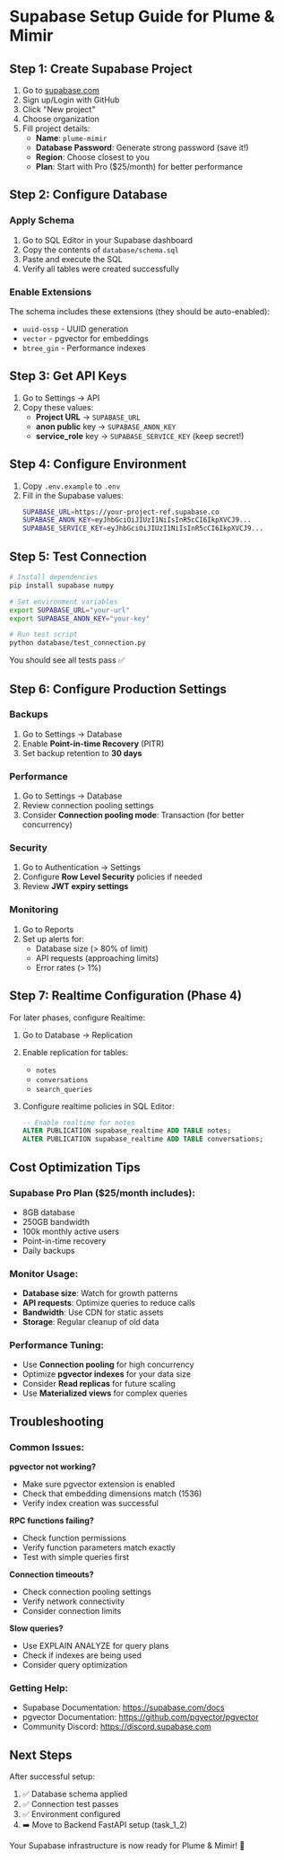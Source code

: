 # Supabase Setup Guide for Plume & Mimir

## Step 1: Create Supabase Project

1. Go to [supabase.com](https://supabase.com)
2. Sign up/Login with GitHub
3. Click "New project"
4. Choose organization
5. Fill project details:
   - **Name**: `plume-mimir`
   - **Database Password**: Generate strong password (save it!)
   - **Region**: Choose closest to you
   - **Plan**: Start with Pro ($25/month) for better performance

## Step 2: Configure Database

### Apply Schema
1. Go to SQL Editor in your Supabase dashboard
2. Copy the contents of `database/schema.sql`
3. Paste and execute the SQL
4. Verify all tables were created successfully

### Enable Extensions
The schema includes these extensions (they should be auto-enabled):
- `uuid-ossp` - UUID generation
- `vector` - pgvector for embeddings
- `btree_gin` - Performance indexes

## Step 3: Get API Keys

1. Go to Settings → API
2. Copy these values:
   - **Project URL** → `SUPABASE_URL`
   - **anon public** key → `SUPABASE_ANON_KEY`
   - **service_role** key → `SUPABASE_SERVICE_KEY` (keep secret!)

## Step 4: Configure Environment

1. Copy `.env.example` to `.env`
2. Fill in the Supabase values:
   ```bash
   SUPABASE_URL=https://your-project-ref.supabase.co
   SUPABASE_ANON_KEY=eyJhbGciOiJIUzI1NiIsInR5cCI6IkpXVCJ9...
   SUPABASE_SERVICE_KEY=eyJhbGciOiJIUzI1NiIsInR5cCI6IkpXVCJ9...
   ```

## Step 5: Test Connection

```bash
# Install dependencies
pip install supabase numpy

# Set environment variables
export SUPABASE_URL="your-url"
export SUPABASE_ANON_KEY="your-key"

# Run test script
python database/test_connection.py
```

You should see all tests pass ✅

## Step 6: Configure Production Settings

### Backups
1. Go to Settings → Database
2. Enable **Point-in-time Recovery** (PITR)
3. Set backup retention to **30 days**

### Performance
1. Go to Settings → Database
2. Review connection pooling settings
3. Consider **Connection pooling mode**: Transaction (for better concurrency)

### Security
1. Go to Authentication → Settings
2. Configure **Row Level Security** policies if needed
3. Review **JWT expiry settings**

### Monitoring
1. Go to Reports
2. Set up alerts for:
   - Database size (> 80% of limit)
   - API requests (approaching limits)
   - Error rates (> 1%)

## Step 7: Realtime Configuration (Phase 4)

For later phases, configure Realtime:

1. Go to Database → Replication
2. Enable replication for tables:
   - `notes`
   - `conversations`
   - `search_queries`

3. Configure realtime policies in SQL Editor:
   ```sql
   -- Enable realtime for notes
   ALTER PUBLICATION supabase_realtime ADD TABLE notes;
   ALTER PUBLICATION supabase_realtime ADD TABLE conversations;
   ```

## Cost Optimization Tips

### Supabase Pro Plan ($25/month includes):
- 8GB database
- 250GB bandwidth
- 100k monthly active users
- Point-in-time recovery
- Daily backups

### Monitor Usage:
- **Database size**: Watch for growth patterns
- **API requests**: Optimize queries to reduce calls
- **Bandwidth**: Use CDN for static assets
- **Storage**: Regular cleanup of old data

### Performance Tuning:
- Use **Connection pooling** for high concurrency
- Optimize **pgvector indexes** for your data size
- Consider **Read replicas** for future scaling
- Use **Materialized views** for complex queries

## Troubleshooting

### Common Issues:

**pgvector not working?**
- Make sure pgvector extension is enabled
- Check that embedding dimensions match (1536)
- Verify index creation was successful

**RPC functions failing?**
- Check function permissions
- Verify function parameters match exactly
- Test with simple queries first

**Connection timeouts?**
- Check connection pooling settings
- Verify network connectivity
- Consider connection limits

**Slow queries?**
- Use EXPLAIN ANALYZE for query plans
- Check if indexes are being used
- Consider query optimization

### Getting Help:
- Supabase Documentation: https://supabase.com/docs
- pgvector Documentation: https://github.com/pgvector/pgvector
- Community Discord: https://discord.supabase.com

## Next Steps

After successful setup:
1. ✅ Database schema applied
2. ✅ Connection test passes
3. ✅ Environment configured
4. ➡️ Move to Backend FastAPI setup (task_1_2)

Your Supabase infrastructure is now ready for Plume & Mimir! 🚀